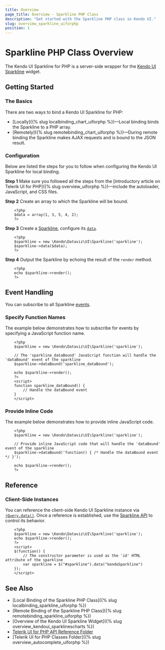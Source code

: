 ```yaml
---
title: Overview
page_title: Overview - Sparkline PHP Class
description: "Get started with the Sparkline PHP class in Kendo UI."
slug: overview_sparkline_uiforphp
position: 1
---
```


# Sparkline PHP Class Overview

The Kendo UI Sparkline for PHP is a server-side wrapper for the [Kendo UI Sparkline](/api/javascript/dataviz/ui/sparkline) widget.

## Getting Started

### The Basics

There are two ways to bind a Kendo UI Sparkline for PHP:

* [Locally]({% slug localbinding_chart_uiforphp %})&mdash;Local binding binds the Sparkline to a PHP array.
* [Remotely]({% slug remotebinding_chart_uiforphp %})&mdash;During remote binding the Sparkline makes AJAX requests and is bound to the JSON result.

### Configuration

Below are listed the steps for you to follow when configuring the Kendo UI Sparkline for local binding.

**Step 1** Make sure you followed all the steps from the [introductory article on Telerik UI for PHP]({% slug overview_uiforphp %})&mdash;include the autoloader, JavaScript, and CSS files.

**Step 2** Create an array to which the Sparkline will be bound.



        <?php
        $data = array(1, 3, 5, 4, 2);
        ?>

**Step 3** Create a [Sparkline](/api/php/Kendo/Dataviz/UI/Sparkline), configure its [`data`](/api/php/Kendo/Dataviz/UI/Sparkline#data).



        <?php
        $sparkline = new \Kendo\Dataviz\UI\Sparkline('sparkline');
        $sparkline->data($data);
        ?>

**Step 4** Output the Sparkline by echoing the result of the `render` method.



        <?php
        echo $sparkline->render();
        ?>

## Event Handling

You can subscribe to all Sparkline [events](/api/javascript/dataviz/ui/sparkline).

### Specify Function Names

The example below demonstrates how to subscribe for events by specifying a JavaScript function name.



        <?php
        $sparkline = new \Kendo\Dataviz\UI\Sparkline('sparkline');

        // The 'sparkline_dataBound' JavaScript function will handle the 'dataBound' event of the sparkline
        $sparkline->dataBound('sparkline_dataBound');

        echo $sparkline->render();
        ?>
        <script>
        function sparkline_dataBound() {
            // Handle the dataBound event
        }
        </script>

### Provide Inline Code

The example below demonstrates how to provide inline JavaScript code.



        <?php
        $sparkline = new \Kendo\Dataviz\UI\Sparkline('sparkline');

        // Provide inline JavaScript code that will handle the 'dataBound' event of the sparkline
        $sparkline->dataBound('function() { /* Handle the dataBound event */ }');

        echo $sparkline->render();
        ?>

<!--*-->
## Reference

### Client-Side Instances

You can reference the client-side Kendo UI Sparkline instance via [`jQuery.data()`](https://api.jquery.com/jQuery.data/). Once a reference is established, use the [Sparkline API](/api/javascript/dataviz/ui/sparkline#methods) to control its behavior.



        <?php
        $sparkline = new \Kendo\Dataviz\UI\Sparkline('sparkline');
        echo $sparkline->render();
        ?>
        <script>
        $(function() {
            // The constructor parameter is used as the 'id' HTML attribute of the sparkline
            var sparkline = $("#sparkline").data("kendoSparkline")
        });
        </script>

## See Also

* [Local Binding of the Sparkline PHP Class]({% slug localbinding_sparkline_uiforphp %})
* [Remote Binding of the Sparkline PHP Class]({% slug remotebinding_sparkline_uiforphp %})
* [Overview of the Kendo UI Sparkline Widget]({% slug overview_kendoui_sparklinescharts %})
* [Telerik UI for PHP API Reference Folder](/api/php/Kendo/UI/AutoComplete)
* [Telerik UI for PHP Classes Folder]({% slug overview_autocomplete_uiforphp %})
